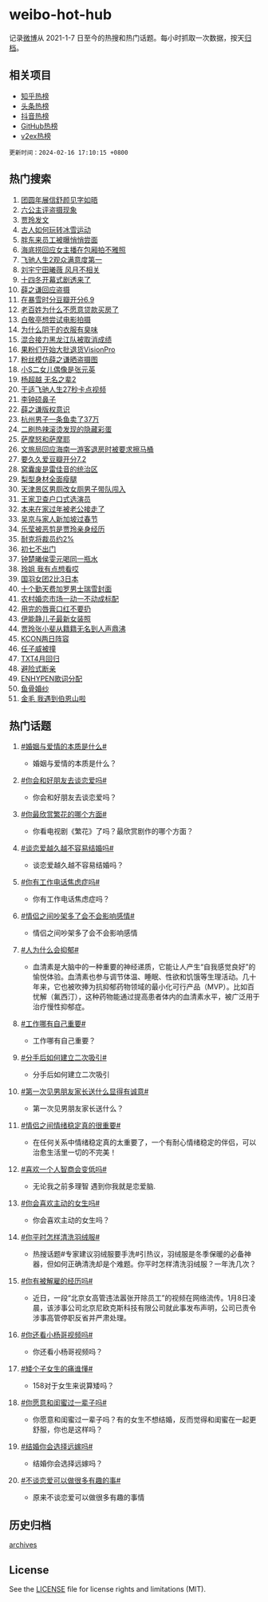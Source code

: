 # weibo-hot-hub

记录[微博](https://www.weibo.com)从 2021-1-7 日至今的热搜和热门话题。每小时抓取一次数据，按天[归档](archives)。

## 相关项目

- [知乎热榜](https://github.com/lonnyzhang423/zhihu-hot-hub)
- [头条热榜](https://github.com/lonnyzhang423/toutiao-hot-hub)
- [抖音热榜](https://github.com/lonnyzhang423/douyin-hot-hub)
- [GitHub热榜](https://github.com/lonnyzhang423/github-hot-hub)
- [v2ex热榜](https://github.com/lonnyzhang423/v2ex-hot-hub)


`更新时间：2024-02-16 17:10:15 +0800`

## 热门搜索

1. [团圆年展信舒颜见字如晤](https://m.weibo.cn/search?containerid=100103type%3D1%26t%3D10%26q%3D%23%E5%9B%A2%E5%9C%86%E5%B9%B4%E5%B1%95%E4%BF%A1%E8%88%92%E9%A2%9C%E8%A7%81%E5%AD%97%E5%A6%82%E6%99%A4%23&stream_entry_id=51&isnewpage=1&extparam=seat%3D1%26pos%3D0%26dgr%3D0%26filter_type%3Drealtimehot%26c_type%3D51%26stream_entry_id%3D51%26cate%3D10103%26q%3D%2523%25E5%259B%25A2%25E5%259C%2586%25E5%25B9%25B4%25E5%25B1%2595%25E4%25BF%25A1%25E8%2588%2592%25E9%25A2%259C%25E8%25A7%2581%25E5%25AD%2597%25E5%25A6%2582%25E6%2599%25A4%2523%26display_time%3D1708074614%26pre_seqid%3D1708074614265028612216)
1. [六公主评盗摄现象](https://m.weibo.cn/search?containerid=100103type%3D1%26t%3D10%26q%3D%23%E5%85%AD%E5%85%AC%E4%B8%BB%E8%AF%84%E7%9B%97%E6%91%84%E7%8E%B0%E8%B1%A1%23&stream_entry_id=31&isnewpage=1&extparam=seat%3D1%26band_rank%3D1%26filter_type%3Drealtimehot%26c_type%3D31%26realpos%3D1%26cate%3D5001%26lcate%3D5001%26flag%3D1%26dgr%3D0%26q%3D%2523%25E5%2585%25AD%25E5%2585%25AC%25E4%25B8%25BB%25E8%25AF%2584%25E7%259B%2597%25E6%2591%2584%25E7%258E%25B0%25E8%25B1%25A1%2523%26stream_entry_id%3D31%26pos%3D0%26display_time%3D1708074614%26pre_seqid%3D1708074614265028612216)
1. [贾玲发文](https://m.weibo.cn/search?containerid=100103type%3D1%26t%3D10%26q%3D%E8%B4%BE%E7%8E%B2%E5%8F%91%E6%96%87&stream_entry_id=31&isnewpage=1&extparam=seat%3D1%26band_rank%3D2%26filter_type%3Drealtimehot%26c_type%3D31%26realpos%3D2%26cate%3D5001%26lcate%3D5001%26flag%3D16%26dgr%3D0%26q%3D%25E8%25B4%25BE%25E7%258E%25B2%25E5%258F%2591%25E6%2596%2587%26stream_entry_id%3D31%26pos%3D1%26display_time%3D1708074614%26pre_seqid%3D1708074614265028612216)
1. [古人如何玩转冰雪运动](https://m.weibo.cn/search?containerid=100103type%3D1%26t%3D10%26q%3D%23%E5%8F%A4%E4%BA%BA%E5%A6%82%E4%BD%95%E7%8E%A9%E8%BD%AC%E5%86%B0%E9%9B%AA%E8%BF%90%E5%8A%A8%23&stream_entry_id=31&isnewpage=1&extparam=seat%3D1%26band_rank%3D3%26filter_type%3Drealtimehot%26c_type%3D31%26realpos%3D3%26cate%3D5001%26lcate%3D5001%26flag%3D1%26dgr%3D0%26q%3D%2523%25E5%258F%25A4%25E4%25BA%25BA%25E5%25A6%2582%25E4%25BD%2595%25E7%258E%25A9%25E8%25BD%25AC%25E5%2586%25B0%25E9%259B%25AA%25E8%25BF%2590%25E5%258A%25A8%2523%26stream_entry_id%3D31%26pos%3D2%26display_time%3D1708074614%26pre_seqid%3D1708074614265028612216)
1. [胖东来员工被曝悄悄尝面](https://m.weibo.cn/search?containerid=100103type%3D1%26t%3D10%26q%3D%23%E8%83%96%E4%B8%9C%E6%9D%A5%E5%91%98%E5%B7%A5%E8%A2%AB%E6%9B%9D%E6%82%84%E6%82%84%E5%B0%9D%E9%9D%A2%23&stream_entry_id=31&isnewpage=1&extparam=seat%3D1%26band_rank%3D4%26filter_type%3Drealtimehot%26c_type%3D31%26realpos%3D4%26cate%3D5001%26lcate%3D5001%26flag%3D2%26dgr%3D0%26q%3D%2523%25E8%2583%2596%25E4%25B8%259C%25E6%259D%25A5%25E5%2591%2598%25E5%25B7%25A5%25E8%25A2%25AB%25E6%259B%259D%25E6%2582%2584%25E6%2582%2584%25E5%25B0%259D%25E9%259D%25A2%2523%26stream_entry_id%3D31%26pos%3D3%26display_time%3D1708074614%26pre_seqid%3D1708074614265028612216)
1. [海底捞回应女主播在包厢拍不雅照](https://m.weibo.cn/search?containerid=100103type%3D1%26t%3D10%26q%3D%23%E6%B5%B7%E5%BA%95%E6%8D%9E%E5%9B%9E%E5%BA%94%E5%A5%B3%E4%B8%BB%E6%92%AD%E5%9C%A8%E5%8C%85%E5%8E%A2%E6%8B%8D%E4%B8%8D%E9%9B%85%E7%85%A7%23&stream_entry_id=31&isnewpage=1&extparam=seat%3D1%26band_rank%3D5%26filter_type%3Drealtimehot%26c_type%3D31%26realpos%3D5%26cate%3D5001%26lcate%3D5001%26flag%3D1%26dgr%3D0%26q%3D%2523%25E6%25B5%25B7%25E5%25BA%2595%25E6%258D%259E%25E5%259B%259E%25E5%25BA%2594%25E5%25A5%25B3%25E4%25B8%25BB%25E6%2592%25AD%25E5%259C%25A8%25E5%258C%2585%25E5%258E%25A2%25E6%258B%258D%25E4%25B8%258D%25E9%259B%2585%25E7%2585%25A7%2523%26stream_entry_id%3D31%26pos%3D4%26display_time%3D1708074614%26pre_seqid%3D1708074614265028612216)
1. [飞驰人生2观众满意度第一](https://m.weibo.cn/search?containerid=100103type%3D1%26t%3D10%26q%3D%23%E9%A3%9E%E9%A9%B0%E4%BA%BA%E7%94%9F2%E8%A7%82%E4%BC%97%E6%BB%A1%E6%84%8F%E5%BA%A6%E7%AC%AC%E4%B8%80%23&stream_entry_id=31&isnewpage=1&extparam=seat%3D1%26band_rank%3D6%26filter_type%3Drealtimehot%26c_type%3D31%26realpos%3D6%26cate%3D5001%26lcate%3D5001%26flag%3D2%26dgr%3D0%26q%3D%2523%25E9%25A3%259E%25E9%25A9%25B0%25E4%25BA%25BA%25E7%2594%259F2%25E8%25A7%2582%25E4%25BC%2597%25E6%25BB%25A1%25E6%2584%258F%25E5%25BA%25A6%25E7%25AC%25AC%25E4%25B8%2580%2523%26stream_entry_id%3D31%26pos%3D5%26display_time%3D1708074614%26pre_seqid%3D1708074614265028612216)
1. [刘宇宁田曦薇 风月不相关](https://m.weibo.cn/search?containerid=100103type%3D1%26t%3D10%26q%3D%E5%88%98%E5%AE%87%E5%AE%81%E7%94%B0%E6%9B%A6%E8%96%87+%E9%A3%8E%E6%9C%88%E4%B8%8D%E7%9B%B8%E5%85%B3&stream_entry_id=31&isnewpage=1&extparam=seat%3D1%26band_rank%3D7%26filter_type%3Drealtimehot%26c_type%3D31%26realpos%3D7%26cate%3D5001%26lcate%3D5001%26flag%3D0%26dgr%3D0%26q%3D%25E5%2588%2598%25E5%25AE%2587%25E5%25AE%2581%25E7%2594%25B0%25E6%259B%25A6%25E8%2596%2587%2520%25E9%25A3%258E%25E6%259C%2588%25E4%25B8%258D%25E7%259B%25B8%25E5%2585%25B3%26stream_entry_id%3D31%26pos%3D6%26display_time%3D1708074614%26pre_seqid%3D1708074614265028612216)
1. [十四冬开幕式剧透来了](https://m.weibo.cn/search?containerid=100103type%3D1%26t%3D10%26q%3D%23%E5%8D%81%E5%9B%9B%E5%86%AC%E5%BC%80%E5%B9%95%E5%BC%8F%E5%89%A7%E9%80%8F%E6%9D%A5%E4%BA%86%23&stream_entry_id=31&isnewpage=1&extparam=seat%3D1%26band_rank%3D8%26filter_type%3Drealtimehot%26c_type%3D31%26realpos%3D8%26cate%3D5001%26lcate%3D5001%26flag%3D32768%26dgr%3D0%26q%3D%2523%25E5%258D%2581%25E5%259B%259B%25E5%2586%25AC%25E5%25BC%2580%25E5%25B9%2595%25E5%25BC%258F%25E5%2589%25A7%25E9%2580%258F%25E6%259D%25A5%25E4%25BA%2586%2523%26stream_entry_id%3D31%26pos%3D7%26display_time%3D1708074614%26pre_seqid%3D1708074614265028612216)
1. [薛之谦回应盗摄](https://m.weibo.cn/search?containerid=100103type%3D1%26t%3D10%26q%3D%23%E8%96%9B%E4%B9%8B%E8%B0%A6%E5%9B%9E%E5%BA%94%E7%9B%97%E6%91%84%23&stream_entry_id=31&isnewpage=1&extparam=seat%3D1%26band_rank%3D9%26filter_type%3Drealtimehot%26c_type%3D31%26realpos%3D9%26cate%3D5001%26lcate%3D5001%26flag%3D16%26dgr%3D0%26q%3D%2523%25E8%2596%259B%25E4%25B9%258B%25E8%25B0%25A6%25E5%259B%259E%25E5%25BA%2594%25E7%259B%2597%25E6%2591%2584%2523%26stream_entry_id%3D31%26pos%3D8%26display_time%3D1708074614%26pre_seqid%3D1708074614265028612216)
1. [在暴雪时分豆瓣开分6.9](https://m.weibo.cn/search?containerid=100103type%3D1%26t%3D10%26q%3D%23%E5%9C%A8%E6%9A%B4%E9%9B%AA%E6%97%B6%E5%88%86%E8%B1%86%E7%93%A3%E5%BC%80%E5%88%866.9%23&stream_entry_id=31&isnewpage=1&extparam=seat%3D1%26band_rank%3D10%26filter_type%3Drealtimehot%26c_type%3D31%26realpos%3D10%26cate%3D5001%26lcate%3D5001%26flag%3D1%26dgr%3D0%26q%3D%2523%25E5%259C%25A8%25E6%259A%25B4%25E9%259B%25AA%25E6%2597%25B6%25E5%2588%2586%25E8%25B1%2586%25E7%2593%25A3%25E5%25BC%2580%25E5%2588%25866.9%2523%26stream_entry_id%3D31%26pos%3D9%26display_time%3D1708074614%26pre_seqid%3D1708074614265028612216)
1. [老百姓为什么不愿意贷款买房了](https://m.weibo.cn/search?containerid=100103type%3D1%26t%3D10%26q%3D%23%E8%80%81%E7%99%BE%E5%A7%93%E4%B8%BA%E4%BB%80%E4%B9%88%E4%B8%8D%E6%84%BF%E6%84%8F%E8%B4%B7%E6%AC%BE%E4%B9%B0%E6%88%BF%E4%BA%86%23&stream_entry_id=31&isnewpage=1&extparam=seat%3D1%26band_rank%3D11%26filter_type%3Drealtimehot%26c_type%3D31%26realpos%3D11%26cate%3D5001%26lcate%3D5001%26flag%3D2%26dgr%3D0%26q%3D%2523%25E8%2580%2581%25E7%2599%25BE%25E5%25A7%2593%25E4%25B8%25BA%25E4%25BB%2580%25E4%25B9%2588%25E4%25B8%258D%25E6%2584%25BF%25E6%2584%258F%25E8%25B4%25B7%25E6%25AC%25BE%25E4%25B9%25B0%25E6%2588%25BF%25E4%25BA%2586%2523%26stream_entry_id%3D31%26pos%3D10%26display_time%3D1708074614%26pre_seqid%3D1708074614265028612216)
1. [白敬亭想尝试电影拍摄](https://m.weibo.cn/search?containerid=100103type%3D1%26t%3D10%26q%3D%23%E7%99%BD%E6%95%AC%E4%BA%AD%E6%83%B3%E5%B0%9D%E8%AF%95%E7%94%B5%E5%BD%B1%E6%8B%8D%E6%91%84%23&stream_entry_id=31&isnewpage=1&extparam=seat%3D1%26band_rank%3D12%26filter_type%3Drealtimehot%26c_type%3D31%26realpos%3D12%26cate%3D5001%26lcate%3D5001%26flag%3D2%26dgr%3D0%26q%3D%2523%25E7%2599%25BD%25E6%2595%25AC%25E4%25BA%25AD%25E6%2583%25B3%25E5%25B0%259D%25E8%25AF%2595%25E7%2594%25B5%25E5%25BD%25B1%25E6%258B%258D%25E6%2591%2584%2523%26stream_entry_id%3D31%26pos%3D11%26display_time%3D1708074614%26pre_seqid%3D1708074614265028612216)
1. [为什么阴干的衣服有臭味](https://m.weibo.cn/search?containerid=100103type%3D1%26t%3D10%26q%3D%E4%B8%BA%E4%BB%80%E4%B9%88%E9%98%B4%E5%B9%B2%E7%9A%84%E8%A1%A3%E6%9C%8D%E6%9C%89%E8%87%AD%E5%91%B3&stream_entry_id=31&isnewpage=1&extparam=seat%3D1%26band_rank%3D13%26filter_type%3Drealtimehot%26c_type%3D31%26realpos%3D13%26cate%3D5001%26lcate%3D5001%26flag%3D2%26dgr%3D0%26q%3D%25E4%25B8%25BA%25E4%25BB%2580%25E4%25B9%2588%25E9%2598%25B4%25E5%25B9%25B2%25E7%259A%2584%25E8%25A1%25A3%25E6%259C%258D%25E6%259C%2589%25E8%2587%25AD%25E5%2591%25B3%26stream_entry_id%3D31%26pos%3D12%26display_time%3D1708074614%26pre_seqid%3D1708074614265028612216)
1. [混合接力黑龙江队被取消成绩](https://m.weibo.cn/search?containerid=100103type%3D1%26t%3D10%26q%3D%23%E6%B7%B7%E5%90%88%E6%8E%A5%E5%8A%9B%E9%BB%91%E9%BE%99%E6%B1%9F%E9%98%9F%E8%A2%AB%E5%8F%96%E6%B6%88%E6%88%90%E7%BB%A9%23&stream_entry_id=31&isnewpage=1&extparam=seat%3D1%26band_rank%3D14%26filter_type%3Drealtimehot%26c_type%3D31%26realpos%3D14%26cate%3D5001%26lcate%3D5001%26flag%3D0%26dgr%3D0%26q%3D%2523%25E6%25B7%25B7%25E5%2590%2588%25E6%258E%25A5%25E5%258A%259B%25E9%25BB%2591%25E9%25BE%2599%25E6%25B1%259F%25E9%2598%259F%25E8%25A2%25AB%25E5%258F%2596%25E6%25B6%2588%25E6%2588%2590%25E7%25BB%25A9%2523%26stream_entry_id%3D31%26pos%3D13%26display_time%3D1708074614%26pre_seqid%3D1708074614265028612216)
1. [果粉们开始大批退货VisionPro](https://m.weibo.cn/search?containerid=100103type%3D1%26t%3D10%26q%3D%23%E6%9E%9C%E7%B2%89%E4%BB%AC%E5%BC%80%E5%A7%8B%E5%A4%A7%E6%89%B9%E9%80%80%E8%B4%A7VisionPro%23&stream_entry_id=31&isnewpage=1&extparam=seat%3D1%26band_rank%3D15%26filter_type%3Drealtimehot%26c_type%3D31%26realpos%3D15%26cate%3D5001%26lcate%3D5001%26flag%3D0%26dgr%3D0%26q%3D%2523%25E6%259E%259C%25E7%25B2%2589%25E4%25BB%25AC%25E5%25BC%2580%25E5%25A7%258B%25E5%25A4%25A7%25E6%2589%25B9%25E9%2580%2580%25E8%25B4%25A7VisionPro%2523%26stream_entry_id%3D31%26pos%3D14%26display_time%3D1708074614%26pre_seqid%3D1708074614265028612216)
1. [粉丝模仿薛之谦晒盗摄图](https://m.weibo.cn/search?containerid=100103type%3D1%26t%3D10%26q%3D%23%E7%B2%89%E4%B8%9D%E6%A8%A1%E4%BB%BF%E8%96%9B%E4%B9%8B%E8%B0%A6%E6%99%92%E7%9B%97%E6%91%84%E5%9B%BE%23&stream_entry_id=31&isnewpage=1&extparam=seat%3D1%26band_rank%3D16%26filter_type%3Drealtimehot%26c_type%3D31%26realpos%3D16%26cate%3D5001%26lcate%3D5001%26flag%3D1%26dgr%3D0%26q%3D%2523%25E7%25B2%2589%25E4%25B8%259D%25E6%25A8%25A1%25E4%25BB%25BF%25E8%2596%259B%25E4%25B9%258B%25E8%25B0%25A6%25E6%2599%2592%25E7%259B%2597%25E6%2591%2584%25E5%259B%25BE%2523%26stream_entry_id%3D31%26pos%3D15%26display_time%3D1708074614%26pre_seqid%3D1708074614265028612216)
1. [小S二女儿偶像是张元英](https://m.weibo.cn/search?containerid=100103type%3D1%26t%3D10%26q%3D%23%E5%B0%8FS%E4%BA%8C%E5%A5%B3%E5%84%BF%E5%81%B6%E5%83%8F%E6%98%AF%E5%BC%A0%E5%85%83%E8%8B%B1%23&stream_entry_id=31&isnewpage=1&extparam=seat%3D1%26band_rank%3D17%26filter_type%3Drealtimehot%26c_type%3D31%26realpos%3D17%26cate%3D5001%26lcate%3D5001%26flag%3D1%26dgr%3D0%26q%3D%2523%25E5%25B0%258FS%25E4%25BA%258C%25E5%25A5%25B3%25E5%2584%25BF%25E5%2581%25B6%25E5%2583%258F%25E6%2598%25AF%25E5%25BC%25A0%25E5%2585%2583%25E8%258B%25B1%2523%26stream_entry_id%3D31%26pos%3D16%26display_time%3D1708074614%26pre_seqid%3D1708074614265028612216)
1. [杨超越 无名之辈2](https://m.weibo.cn/search?containerid=100103type%3D1%26t%3D10%26q%3D%E6%9D%A8%E8%B6%85%E8%B6%8A+%E6%97%A0%E5%90%8D%E4%B9%8B%E8%BE%882&stream_entry_id=31&isnewpage=1&extparam=seat%3D1%26band_rank%3D18%26filter_type%3Drealtimehot%26c_type%3D31%26realpos%3D18%26cate%3D5001%26lcate%3D5001%26flag%3D1%26dgr%3D0%26q%3D%25E6%259D%25A8%25E8%25B6%2585%25E8%25B6%258A%2520%25E6%2597%25A0%25E5%2590%258D%25E4%25B9%258B%25E8%25BE%25882%26stream_entry_id%3D31%26pos%3D17%26display_time%3D1708074614%26pre_seqid%3D1708074614265028612216)
1. [于适飞驰人生27秒卡点视频](https://m.weibo.cn/search?containerid=100103type%3D1%26t%3D10%26q%3D%23%E4%BA%8E%E9%80%82%E9%A3%9E%E9%A9%B0%E4%BA%BA%E7%94%9F27%E7%A7%92%E5%8D%A1%E7%82%B9%E8%A7%86%E9%A2%91%23&stream_entry_id=31&isnewpage=1&extparam=seat%3D1%26band_rank%3D19%26filter_type%3Drealtimehot%26c_type%3D31%26realpos%3D19%26cate%3D5001%26lcate%3D5001%26flag%3D1%26dgr%3D0%26q%3D%2523%25E4%25BA%258E%25E9%2580%2582%25E9%25A3%259E%25E9%25A9%25B0%25E4%25BA%25BA%25E7%2594%259F27%25E7%25A7%2592%25E5%258D%25A1%25E7%2582%25B9%25E8%25A7%2586%25E9%25A2%2591%2523%26stream_entry_id%3D31%26pos%3D18%26display_time%3D1708074614%26pre_seqid%3D1708074614265028612216)
1. [李钟硕鼻子](https://m.weibo.cn/search?containerid=100103type%3D1%26t%3D10%26q%3D%E6%9D%8E%E9%92%9F%E7%A1%95%E9%BC%BB%E5%AD%90&stream_entry_id=31&isnewpage=1&extparam=seat%3D1%26band_rank%3D20%26filter_type%3Drealtimehot%26c_type%3D31%26realpos%3D20%26cate%3D5001%26lcate%3D5001%26flag%3D0%26dgr%3D0%26q%3D%25E6%259D%258E%25E9%2592%259F%25E7%25A1%2595%25E9%25BC%25BB%25E5%25AD%2590%26stream_entry_id%3D31%26pos%3D19%26display_time%3D1708074614%26pre_seqid%3D1708074614265028612216)
1. [薛之谦版权意识](https://m.weibo.cn/search?containerid=100103type%3D1%26t%3D10%26q%3D%E8%96%9B%E4%B9%8B%E8%B0%A6%E7%89%88%E6%9D%83%E6%84%8F%E8%AF%86&stream_entry_id=31&isnewpage=1&extparam=seat%3D1%26band_rank%3D21%26filter_type%3Drealtimehot%26c_type%3D31%26realpos%3D21%26cate%3D5001%26lcate%3D5001%26flag%3D0%26dgr%3D0%26q%3D%25E8%2596%259B%25E4%25B9%258B%25E8%25B0%25A6%25E7%2589%2588%25E6%259D%2583%25E6%2584%258F%25E8%25AF%2586%26stream_entry_id%3D31%26pos%3D20%26display_time%3D1708074614%26pre_seqid%3D1708074614265028612216)
1. [杭州男子一条鱼卖了37万](https://m.weibo.cn/search?containerid=100103type%3D1%26t%3D10%26q%3D%23%E6%9D%AD%E5%B7%9E%E7%94%B7%E5%AD%90%E4%B8%80%E6%9D%A1%E9%B1%BC%E5%8D%96%E4%BA%8637%E4%B8%87%23&stream_entry_id=31&isnewpage=1&extparam=seat%3D1%26band_rank%3D22%26filter_type%3Drealtimehot%26c_type%3D31%26realpos%3D22%26cate%3D5001%26lcate%3D5001%26flag%3D1%26dgr%3D0%26q%3D%2523%25E6%259D%25AD%25E5%25B7%259E%25E7%2594%25B7%25E5%25AD%2590%25E4%25B8%2580%25E6%259D%25A1%25E9%25B1%25BC%25E5%258D%2596%25E4%25BA%258637%25E4%25B8%2587%2523%26stream_entry_id%3D31%26pos%3D21%26display_time%3D1708074614%26pre_seqid%3D1708074614265028612216)
1. [二刷热辣滚烫发现的隐藏彩蛋](https://m.weibo.cn/search?containerid=100103type%3D1%26t%3D10%26q%3D%23%E4%BA%8C%E5%88%B7%E7%83%AD%E8%BE%A3%E6%BB%9A%E7%83%AB%E5%8F%91%E7%8E%B0%E7%9A%84%E9%9A%90%E8%97%8F%E5%BD%A9%E8%9B%8B%23&stream_entry_id=31&isnewpage=1&extparam=seat%3D1%26band_rank%3D23%26filter_type%3Drealtimehot%26c_type%3D31%26realpos%3D23%26cate%3D5001%26lcate%3D5001%26flag%3D0%26dgr%3D0%26q%3D%2523%25E4%25BA%258C%25E5%2588%25B7%25E7%2583%25AD%25E8%25BE%25A3%25E6%25BB%259A%25E7%2583%25AB%25E5%258F%2591%25E7%258E%25B0%25E7%259A%2584%25E9%259A%2590%25E8%2597%258F%25E5%25BD%25A9%25E8%259B%258B%2523%26stream_entry_id%3D31%26pos%3D22%26display_time%3D1708074614%26pre_seqid%3D1708074614265028612216)
1. [萨摩怒和萨摩耶](https://m.weibo.cn/search?containerid=100103type%3D1%26t%3D10%26q%3D%E8%90%A8%E6%91%A9%E6%80%92%E5%92%8C%E8%90%A8%E6%91%A9%E8%80%B6&stream_entry_id=31&isnewpage=1&extparam=seat%3D1%26band_rank%3D24%26filter_type%3Drealtimehot%26c_type%3D31%26realpos%3D24%26cate%3D5001%26lcate%3D5001%26flag%3D1%26dgr%3D0%26q%3D%25E8%2590%25A8%25E6%2591%25A9%25E6%2580%2592%25E5%2592%258C%25E8%2590%25A8%25E6%2591%25A9%25E8%2580%25B6%26stream_entry_id%3D31%26pos%3D23%26display_time%3D1708074614%26pre_seqid%3D1708074614265028612216)
1. [文旅局回应海南一游客退房时被要求擦马桶](https://m.weibo.cn/search?containerid=100103type%3D1%26t%3D10%26q%3D%23%E6%96%87%E6%97%85%E5%B1%80%E5%9B%9E%E5%BA%94%E6%B5%B7%E5%8D%97%E4%B8%80%E6%B8%B8%E5%AE%A2%E9%80%80%E6%88%BF%E6%97%B6%E8%A2%AB%E8%A6%81%E6%B1%82%E6%93%A6%E9%A9%AC%E6%A1%B6%23&stream_entry_id=31&isnewpage=1&extparam=seat%3D1%26band_rank%3D25%26filter_type%3Drealtimehot%26c_type%3D31%26realpos%3D25%26cate%3D5001%26lcate%3D5001%26flag%3D1%26dgr%3D0%26q%3D%2523%25E6%2596%2587%25E6%2597%2585%25E5%25B1%2580%25E5%259B%259E%25E5%25BA%2594%25E6%25B5%25B7%25E5%258D%2597%25E4%25B8%2580%25E6%25B8%25B8%25E5%25AE%25A2%25E9%2580%2580%25E6%2588%25BF%25E6%2597%25B6%25E8%25A2%25AB%25E8%25A6%2581%25E6%25B1%2582%25E6%2593%25A6%25E9%25A9%25AC%25E6%25A1%25B6%2523%26stream_entry_id%3D31%26pos%3D24%26display_time%3D1708074614%26pre_seqid%3D1708074614265028612216)
1. [要久久爱豆瓣开分7.2](https://m.weibo.cn/search?containerid=100103type%3D1%26t%3D10%26q%3D%23%E8%A6%81%E4%B9%85%E4%B9%85%E7%88%B1%E8%B1%86%E7%93%A3%E5%BC%80%E5%88%867.2%23&stream_entry_id=31&isnewpage=1&extparam=seat%3D1%26band_rank%3D26%26filter_type%3Drealtimehot%26c_type%3D31%26realpos%3D26%26cate%3D5001%26lcate%3D5001%26flag%3D1%26dgr%3D0%26q%3D%2523%25E8%25A6%2581%25E4%25B9%2585%25E4%25B9%2585%25E7%2588%25B1%25E8%25B1%2586%25E7%2593%25A3%25E5%25BC%2580%25E5%2588%25867.2%2523%26stream_entry_id%3D31%26pos%3D25%26display_time%3D1708074614%26pre_seqid%3D1708074614265028612216)
1. [窝囊废是雷佳音的统治区](https://m.weibo.cn/search?containerid=100103type%3D1%26t%3D10%26q%3D%E7%AA%9D%E5%9B%8A%E5%BA%9F%E6%98%AF%E9%9B%B7%E4%BD%B3%E9%9F%B3%E7%9A%84%E7%BB%9F%E6%B2%BB%E5%8C%BA&stream_entry_id=31&isnewpage=1&extparam=seat%3D1%26band_rank%3D27%26filter_type%3Drealtimehot%26c_type%3D31%26realpos%3D27%26cate%3D5001%26lcate%3D5001%26flag%3D1%26dgr%3D0%26q%3D%25E7%25AA%259D%25E5%259B%258A%25E5%25BA%259F%25E6%2598%25AF%25E9%259B%25B7%25E4%25BD%25B3%25E9%259F%25B3%25E7%259A%2584%25E7%25BB%259F%25E6%25B2%25BB%25E5%258C%25BA%26stream_entry_id%3D31%26pos%3D26%26display_time%3D1708074614%26pre_seqid%3D1708074614265028612216)
1. [梨型身材全面瘦腿](https://m.weibo.cn/search?containerid=100103type%3D1%26t%3D10%26q%3D%E6%A2%A8%E5%9E%8B%E8%BA%AB%E6%9D%90%E5%85%A8%E9%9D%A2%E7%98%A6%E8%85%BF&stream_entry_id=31&isnewpage=1&extparam=seat%3D1%26band_rank%3D28%26filter_type%3Drealtimehot%26c_type%3D31%26realpos%3D28%26cate%3D5001%26lcate%3D5001%26flag%3D1%26dgr%3D0%26q%3D%25E6%25A2%25A8%25E5%259E%258B%25E8%25BA%25AB%25E6%259D%2590%25E5%2585%25A8%25E9%259D%25A2%25E7%2598%25A6%25E8%2585%25BF%26stream_entry_id%3D31%26pos%3D27%26display_time%3D1708074614%26pre_seqid%3D1708074614265028612216)
1. [天津景区男厕改女厕男子带队闯入](https://m.weibo.cn/search?containerid=100103type%3D1%26t%3D10%26q%3D%23%E5%A4%A9%E6%B4%A5%E6%99%AF%E5%8C%BA%E7%94%B7%E5%8E%95%E6%94%B9%E5%A5%B3%E5%8E%95%E7%94%B7%E5%AD%90%E5%B8%A6%E9%98%9F%E9%97%AF%E5%85%A5%23&stream_entry_id=31&isnewpage=1&extparam=seat%3D1%26band_rank%3D29%26filter_type%3Drealtimehot%26c_type%3D31%26realpos%3D29%26cate%3D5001%26lcate%3D5001%26flag%3D1%26dgr%3D0%26q%3D%2523%25E5%25A4%25A9%25E6%25B4%25A5%25E6%2599%25AF%25E5%258C%25BA%25E7%2594%25B7%25E5%258E%2595%25E6%2594%25B9%25E5%25A5%25B3%25E5%258E%2595%25E7%2594%25B7%25E5%25AD%2590%25E5%25B8%25A6%25E9%2598%259F%25E9%2597%25AF%25E5%2585%25A5%2523%26stream_entry_id%3D31%26pos%3D28%26display_time%3D1708074614%26pre_seqid%3D1708074614265028612216)
1. [王家卫查户口式选演员](https://m.weibo.cn/search?containerid=100103type%3D1%26t%3D10%26q%3D%23%E7%8E%8B%E5%AE%B6%E5%8D%AB%E6%9F%A5%E6%88%B7%E5%8F%A3%E5%BC%8F%E9%80%89%E6%BC%94%E5%91%98%23&stream_entry_id=31&isnewpage=1&extparam=seat%3D1%26band_rank%3D30%26filter_type%3Drealtimehot%26c_type%3D31%26realpos%3D30%26cate%3D5001%26lcate%3D5001%26flag%3D1%26dgr%3D0%26q%3D%2523%25E7%258E%258B%25E5%25AE%25B6%25E5%258D%25AB%25E6%259F%25A5%25E6%2588%25B7%25E5%258F%25A3%25E5%25BC%258F%25E9%2580%2589%25E6%25BC%2594%25E5%2591%2598%2523%26stream_entry_id%3D31%26pos%3D29%26display_time%3D1708074614%26pre_seqid%3D1708074614265028612216)
1. [本来在家过年被老公接走了](https://m.weibo.cn/search?containerid=100103type%3D1%26t%3D10%26q%3D%E6%9C%AC%E6%9D%A5%E5%9C%A8%E5%AE%B6%E8%BF%87%E5%B9%B4%E8%A2%AB%E8%80%81%E5%85%AC%E6%8E%A5%E8%B5%B0%E4%BA%86&stream_entry_id=31&isnewpage=1&extparam=seat%3D1%26band_rank%3D31%26filter_type%3Drealtimehot%26c_type%3D31%26realpos%3D31%26cate%3D5001%26lcate%3D5001%26flag%3D1%26dgr%3D0%26q%3D%25E6%259C%25AC%25E6%259D%25A5%25E5%259C%25A8%25E5%25AE%25B6%25E8%25BF%2587%25E5%25B9%25B4%25E8%25A2%25AB%25E8%2580%2581%25E5%2585%25AC%25E6%258E%25A5%25E8%25B5%25B0%25E4%25BA%2586%26stream_entry_id%3D31%26pos%3D30%26display_time%3D1708074614%26pre_seqid%3D1708074614265028612216)
1. [吴京与家人新加坡过春节](https://m.weibo.cn/search?containerid=100103type%3D1%26t%3D10%26q%3D%23%E5%90%B4%E4%BA%AC%E4%B8%8E%E5%AE%B6%E4%BA%BA%E6%96%B0%E5%8A%A0%E5%9D%A1%E8%BF%87%E6%98%A5%E8%8A%82%23&stream_entry_id=31&isnewpage=1&extparam=seat%3D1%26band_rank%3D32%26filter_type%3Drealtimehot%26c_type%3D31%26realpos%3D32%26cate%3D5001%26lcate%3D5001%26flag%3D0%26dgr%3D0%26q%3D%2523%25E5%2590%25B4%25E4%25BA%25AC%25E4%25B8%258E%25E5%25AE%25B6%25E4%25BA%25BA%25E6%2596%25B0%25E5%258A%25A0%25E5%259D%25A1%25E8%25BF%2587%25E6%2598%25A5%25E8%258A%2582%2523%26stream_entry_id%3D31%26pos%3D31%26display_time%3D1708074614%26pre_seqid%3D1708074614265028612216)
1. [乐莹被恶剪是贾玲亲身经历](https://m.weibo.cn/search?containerid=100103type%3D1%26t%3D10%26q%3D%E4%B9%90%E8%8E%B9%E8%A2%AB%E6%81%B6%E5%89%AA%E6%98%AF%E8%B4%BE%E7%8E%B2%E4%BA%B2%E8%BA%AB%E7%BB%8F%E5%8E%86&stream_entry_id=31&isnewpage=1&extparam=seat%3D1%26band_rank%3D33%26filter_type%3Drealtimehot%26c_type%3D31%26realpos%3D33%26cate%3D5001%26lcate%3D5001%26flag%3D1%26dgr%3D0%26q%3D%25E4%25B9%2590%25E8%258E%25B9%25E8%25A2%25AB%25E6%2581%25B6%25E5%2589%25AA%25E6%2598%25AF%25E8%25B4%25BE%25E7%258E%25B2%25E4%25BA%25B2%25E8%25BA%25AB%25E7%25BB%258F%25E5%258E%2586%26stream_entry_id%3D31%26pos%3D32%26display_time%3D1708074614%26pre_seqid%3D1708074614265028612216)
1. [耐克将裁员约2%](https://m.weibo.cn/search?containerid=100103type%3D1%26t%3D10%26q%3D%23%E8%80%90%E5%85%8B%E5%B0%86%E8%A3%81%E5%91%98%E7%BA%A62%25%23&stream_entry_id=31&isnewpage=1&extparam=seat%3D1%26band_rank%3D34%26filter_type%3Drealtimehot%26c_type%3D31%26realpos%3D34%26cate%3D5001%26lcate%3D5001%26flag%3D1%26dgr%3D0%26q%3D%2523%25E8%2580%2590%25E5%2585%258B%25E5%25B0%2586%25E8%25A3%2581%25E5%2591%2598%25E7%25BA%25A62%2525%2523%26stream_entry_id%3D31%26pos%3D33%26display_time%3D1708074614%26pre_seqid%3D1708074614265028612216)
1. [初七不出门](https://m.weibo.cn/search?containerid=100103type%3D1%26t%3D10%26q%3D%23%E5%88%9D%E4%B8%83%E4%B8%8D%E5%87%BA%E9%97%A8%23&stream_entry_id=31&isnewpage=1&extparam=seat%3D1%26band_rank%3D35%26filter_type%3Drealtimehot%26c_type%3D31%26realpos%3D35%26cate%3D5001%26lcate%3D5001%26flag%3D0%26dgr%3D0%26q%3D%2523%25E5%2588%259D%25E4%25B8%2583%25E4%25B8%258D%25E5%2587%25BA%25E9%2597%25A8%2523%26stream_entry_id%3D31%26pos%3D34%26display_time%3D1708074614%26pre_seqid%3D1708074614265028612216)
1. [钟楚曦侯雯元喝同一瓶水](https://m.weibo.cn/search?containerid=100103type%3D1%26t%3D10%26q%3D%23%E9%92%9F%E6%A5%9A%E6%9B%A6%E4%BE%AF%E9%9B%AF%E5%85%83%E5%96%9D%E5%90%8C%E4%B8%80%E7%93%B6%E6%B0%B4%23&stream_entry_id=31&isnewpage=1&extparam=seat%3D1%26band_rank%3D36%26filter_type%3Drealtimehot%26c_type%3D31%26realpos%3D36%26cate%3D5001%26lcate%3D5001%26flag%3D0%26dgr%3D0%26q%3D%2523%25E9%2592%259F%25E6%25A5%259A%25E6%259B%25A6%25E4%25BE%25AF%25E9%259B%25AF%25E5%2585%2583%25E5%2596%259D%25E5%2590%258C%25E4%25B8%2580%25E7%2593%25B6%25E6%25B0%25B4%2523%26stream_entry_id%3D31%26pos%3D35%26display_time%3D1708074614%26pre_seqid%3D1708074614265028612216)
1. [玲姐 我有点想看哎](https://m.weibo.cn/search?containerid=100103type%3D1%26t%3D10%26q%3D%E7%8E%B2%E5%A7%90+%E6%88%91%E6%9C%89%E7%82%B9%E6%83%B3%E7%9C%8B%E5%93%8E&stream_entry_id=31&isnewpage=1&extparam=seat%3D1%26band_rank%3D37%26filter_type%3Drealtimehot%26c_type%3D31%26realpos%3D37%26cate%3D5001%26lcate%3D5001%26flag%3D0%26dgr%3D0%26q%3D%25E7%258E%25B2%25E5%25A7%2590%2520%25E6%2588%2591%25E6%259C%2589%25E7%2582%25B9%25E6%2583%25B3%25E7%259C%258B%25E5%2593%258E%26stream_entry_id%3D31%26pos%3D36%26display_time%3D1708074614%26pre_seqid%3D1708074614265028612216)
1. [国羽女团2比3日本](https://m.weibo.cn/search?containerid=100103type%3D1%26t%3D10%26q%3D%23%E5%9B%BD%E7%BE%BD%E5%A5%B3%E5%9B%A22%E6%AF%943%E6%97%A5%E6%9C%AC%23&stream_entry_id=31&isnewpage=1&extparam=seat%3D1%26band_rank%3D38%26filter_type%3Drealtimehot%26c_type%3D31%26realpos%3D38%26cate%3D5001%26lcate%3D5001%26flag%3D1%26dgr%3D0%26q%3D%2523%25E5%259B%25BD%25E7%25BE%25BD%25E5%25A5%25B3%25E5%259B%25A22%25E6%25AF%25943%25E6%2597%25A5%25E6%259C%25AC%2523%26stream_entry_id%3D31%26pos%3D37%26display_time%3D1708074614%26pre_seqid%3D1708074614265028612216)
1. [十个勤天费加罗男士瑞雪封面](https://m.weibo.cn/search?containerid=100103type%3D1%26t%3D10%26q%3D%23%E5%8D%81%E4%B8%AA%E5%8B%A4%E5%A4%A9%E8%B4%B9%E5%8A%A0%E7%BD%97%E7%94%B7%E5%A3%AB%E7%91%9E%E9%9B%AA%E5%B0%81%E9%9D%A2%23&stream_entry_id=31&isnewpage=1&extparam=seat%3D1%26band_rank%3D39%26filter_type%3Drealtimehot%26c_type%3D31%26realpos%3D39%26cate%3D5001%26lcate%3D5001%26flag%3D0%26dgr%3D0%26q%3D%2523%25E5%258D%2581%25E4%25B8%25AA%25E5%258B%25A4%25E5%25A4%25A9%25E8%25B4%25B9%25E5%258A%25A0%25E7%25BD%2597%25E7%2594%25B7%25E5%25A3%25AB%25E7%2591%259E%25E9%259B%25AA%25E5%25B0%2581%25E9%259D%25A2%2523%26stream_entry_id%3D31%26pos%3D38%26display_time%3D1708074614%26pre_seqid%3D1708074614265028612216)
1. [农村婚恋市场一动一不动成标配](https://m.weibo.cn/search?containerid=100103type%3D1%26t%3D10%26q%3D%23%E5%86%9C%E6%9D%91%E5%A9%9A%E6%81%8B%E5%B8%82%E5%9C%BA%E4%B8%80%E5%8A%A8%E4%B8%80%E4%B8%8D%E5%8A%A8%E6%88%90%E6%A0%87%E9%85%8D%23&stream_entry_id=31&isnewpage=1&extparam=seat%3D1%26band_rank%3D40%26filter_type%3Drealtimehot%26c_type%3D31%26realpos%3D40%26cate%3D5001%26lcate%3D5001%26flag%3D0%26dgr%3D0%26q%3D%2523%25E5%2586%259C%25E6%259D%2591%25E5%25A9%259A%25E6%2581%258B%25E5%25B8%2582%25E5%259C%25BA%25E4%25B8%2580%25E5%258A%25A8%25E4%25B8%2580%25E4%25B8%258D%25E5%258A%25A8%25E6%2588%2590%25E6%25A0%2587%25E9%2585%258D%2523%26stream_entry_id%3D31%26pos%3D39%26display_time%3D1708074614%26pre_seqid%3D1708074614265028612216)
1. [用完的唇膏口红不要扔](https://m.weibo.cn/search?containerid=100103type%3D1%26t%3D10%26q%3D%E7%94%A8%E5%AE%8C%E7%9A%84%E5%94%87%E8%86%8F%E5%8F%A3%E7%BA%A2%E4%B8%8D%E8%A6%81%E6%89%94&stream_entry_id=31&isnewpage=1&extparam=seat%3D1%26band_rank%3D41%26filter_type%3Drealtimehot%26c_type%3D31%26realpos%3D41%26cate%3D5001%26lcate%3D5001%26flag%3D0%26dgr%3D0%26q%3D%25E7%2594%25A8%25E5%25AE%258C%25E7%259A%2584%25E5%2594%2587%25E8%2586%258F%25E5%258F%25A3%25E7%25BA%25A2%25E4%25B8%258D%25E8%25A6%2581%25E6%2589%2594%26stream_entry_id%3D31%26pos%3D40%26display_time%3D1708074614%26pre_seqid%3D1708074614265028612216)
1. [伊能静儿子最新女装照](https://m.weibo.cn/search?containerid=100103type%3D1%26t%3D10%26q%3D%23%E4%BC%8A%E8%83%BD%E9%9D%99%E5%84%BF%E5%AD%90%E6%9C%80%E6%96%B0%E5%A5%B3%E8%A3%85%E7%85%A7%23&stream_entry_id=31&isnewpage=1&extparam=seat%3D1%26band_rank%3D42%26filter_type%3Drealtimehot%26c_type%3D31%26realpos%3D42%26cate%3D5001%26lcate%3D5001%26flag%3D0%26dgr%3D0%26q%3D%2523%25E4%25BC%258A%25E8%2583%25BD%25E9%259D%2599%25E5%2584%25BF%25E5%25AD%2590%25E6%259C%2580%25E6%2596%25B0%25E5%25A5%25B3%25E8%25A3%2585%25E7%2585%25A7%2523%26stream_entry_id%3D31%26pos%3D41%26display_time%3D1708074614%26pre_seqid%3D1708074614265028612216)
1. [贾玲张小斐从籍籍无名到人声鼎沸](https://m.weibo.cn/search?containerid=100103type%3D1%26t%3D10%26q%3D%23%E8%B4%BE%E7%8E%B2%E5%BC%A0%E5%B0%8F%E6%96%90%E4%BB%8E%E7%B1%8D%E7%B1%8D%E6%97%A0%E5%90%8D%E5%88%B0%E4%BA%BA%E5%A3%B0%E9%BC%8E%E6%B2%B8%23&stream_entry_id=31&isnewpage=1&extparam=seat%3D1%26band_rank%3D43%26filter_type%3Drealtimehot%26c_type%3D31%26realpos%3D43%26cate%3D5001%26lcate%3D5001%26flag%3D0%26dgr%3D0%26q%3D%2523%25E8%25B4%25BE%25E7%258E%25B2%25E5%25BC%25A0%25E5%25B0%258F%25E6%2596%2590%25E4%25BB%258E%25E7%25B1%258D%25E7%25B1%258D%25E6%2597%25A0%25E5%2590%258D%25E5%2588%25B0%25E4%25BA%25BA%25E5%25A3%25B0%25E9%25BC%258E%25E6%25B2%25B8%2523%26stream_entry_id%3D31%26pos%3D42%26display_time%3D1708074614%26pre_seqid%3D1708074614265028612216)
1. [KCON两日阵容](https://m.weibo.cn/search?containerid=100103type%3D1%26t%3D10%26q%3DKCON%E4%B8%A4%E6%97%A5%E9%98%B5%E5%AE%B9&stream_entry_id=31&isnewpage=1&extparam=seat%3D1%26band_rank%3D44%26filter_type%3Drealtimehot%26c_type%3D31%26realpos%3D44%26cate%3D5001%26lcate%3D5001%26flag%3D1%26dgr%3D0%26q%3DKCON%25E4%25B8%25A4%25E6%2597%25A5%25E9%2598%25B5%25E5%25AE%25B9%26stream_entry_id%3D31%26pos%3D43%26display_time%3D1708074614%26pre_seqid%3D1708074614265028612216)
1. [任子威被撞](https://m.weibo.cn/search?containerid=100103type%3D1%26t%3D10%26q%3D%E4%BB%BB%E5%AD%90%E5%A8%81%E8%A2%AB%E6%92%9E&stream_entry_id=31&isnewpage=1&extparam=seat%3D1%26band_rank%3D45%26filter_type%3Drealtimehot%26c_type%3D31%26realpos%3D45%26cate%3D5001%26lcate%3D5001%26flag%3D0%26dgr%3D0%26q%3D%25E4%25BB%25BB%25E5%25AD%2590%25E5%25A8%2581%25E8%25A2%25AB%25E6%2592%259E%26stream_entry_id%3D31%26pos%3D44%26display_time%3D1708074614%26pre_seqid%3D1708074614265028612216)
1. [TXT4月回归](https://m.weibo.cn/search?containerid=100103type%3D1%26t%3D10%26q%3DTXT4%E6%9C%88%E5%9B%9E%E5%BD%92&stream_entry_id=31&isnewpage=1&extparam=seat%3D1%26band_rank%3D46%26filter_type%3Drealtimehot%26c_type%3D31%26realpos%3D46%26cate%3D5001%26lcate%3D5001%26flag%3D1%26dgr%3D0%26q%3DTXT4%25E6%259C%2588%25E5%259B%259E%25E5%25BD%2592%26stream_entry_id%3D31%26pos%3D45%26display_time%3D1708074614%26pre_seqid%3D1708074614265028612216)
1. [避险式断亲](https://m.weibo.cn/search?containerid=100103type%3D1%26t%3D10%26q%3D%23%E9%81%BF%E9%99%A9%E5%BC%8F%E6%96%AD%E4%BA%B2%23&stream_entry_id=31&isnewpage=1&extparam=seat%3D1%26band_rank%3D47%26filter_type%3Drealtimehot%26c_type%3D31%26realpos%3D47%26cate%3D5001%26lcate%3D5001%26flag%3D1%26dgr%3D0%26q%3D%2523%25E9%2581%25BF%25E9%2599%25A9%25E5%25BC%258F%25E6%2596%25AD%25E4%25BA%25B2%2523%26stream_entry_id%3D31%26pos%3D46%26display_time%3D1708074614%26pre_seqid%3D1708074614265028612216)
1. [ENHYPEN歌词分配](https://m.weibo.cn/search?containerid=100103type%3D1%26t%3D10%26q%3DENHYPEN%E6%AD%8C%E8%AF%8D%E5%88%86%E9%85%8D&stream_entry_id=31&isnewpage=1&extparam=seat%3D1%26band_rank%3D48%26filter_type%3Drealtimehot%26c_type%3D31%26realpos%3D48%26cate%3D5001%26lcate%3D5001%26flag%3D1%26dgr%3D0%26q%3DENHYPEN%25E6%25AD%258C%25E8%25AF%258D%25E5%2588%2586%25E9%2585%258D%26stream_entry_id%3D31%26pos%3D47%26display_time%3D1708074614%26pre_seqid%3D1708074614265028612216)
1. [鱼骨婚纱](https://m.weibo.cn/search?containerid=100103type%3D1%26t%3D10%26q%3D%E9%B1%BC%E9%AA%A8%E5%A9%9A%E7%BA%B1&stream_entry_id=31&isnewpage=1&extparam=seat%3D1%26band_rank%3D49%26filter_type%3Drealtimehot%26c_type%3D31%26realpos%3D49%26cate%3D5001%26lcate%3D5001%26flag%3D1%26dgr%3D0%26q%3D%25E9%25B1%25BC%25E9%25AA%25A8%25E5%25A9%259A%25E7%25BA%25B1%26stream_entry_id%3D31%26pos%3D48%26display_time%3D1708074614%26pre_seqid%3D1708074614265028612216)
1. [金毛 我遇到伯恩山啦](https://m.weibo.cn/search?containerid=100103type%3D1%26t%3D10%26q%3D%E9%87%91%E6%AF%9B+%E6%88%91%E9%81%87%E5%88%B0%E4%BC%AF%E6%81%A9%E5%B1%B1%E5%95%A6&stream_entry_id=31&isnewpage=1&extparam=seat%3D1%26band_rank%3D50%26filter_type%3Drealtimehot%26c_type%3D31%26realpos%3D50%26cate%3D5001%26lcate%3D5001%26flag%3D1%26dgr%3D0%26q%3D%25E9%2587%2591%25E6%25AF%259B%2520%25E6%2588%2591%25E9%2581%2587%25E5%2588%25B0%25E4%25BC%25AF%25E6%2581%25A9%25E5%25B1%25B1%25E5%2595%25A6%26stream_entry_id%3D31%26pos%3D49%26display_time%3D1708074614%26pre_seqid%3D1708074614265028612216)

## 热门话题

1. [#婚姻与爱情的本质是什么#](https://m.weibo.cn/search?containerid=231522type%3D1%26t%3D10%26q%3D%23%E5%A9%9A%E5%A7%BB%E4%B8%8E%E7%88%B1%E6%83%85%E7%9A%84%E6%9C%AC%E8%B4%A8%E6%98%AF%E4%BB%80%E4%B9%88%23&stream_entry_id=128&isnewpage=1&extparam=seat%3D1%26pos%3D1-0-0%26dgr%3D0%26c_type%3D128%26unitid%3D1704881162756%26cate%3D5004%26lcate%3D5004%26display_time%3D1708074615%26pre_seqid%3D170807461567891622756)
    - 婚姻与爱情的本质是什么？

1. [#你会和好朋友去谈恋爱吗#](https://m.weibo.cn/search?containerid=231522type%3D1%26t%3D10%26q%3D%23%E4%BD%A0%E4%BC%9A%E5%92%8C%E5%A5%BD%E6%9C%8B%E5%8F%8B%E5%8E%BB%E8%B0%88%E6%81%8B%E7%88%B1%E5%90%97%23&stream_entry_id=128&isnewpage=1&extparam=seat%3D1%26pos%3D1-0-1%26dgr%3D0%26c_type%3D128%26unitid%3D1704849959446%26cate%3D5004%26lcate%3D5004%26display_time%3D1708074615%26pre_seqid%3D170807461567891622756)
    - 你会和好朋友去谈恋爱吗？

1. [#你最欣赏繁花的哪个方面#](https://m.weibo.cn/search?containerid=231522type%3D1%26t%3D10%26q%3D%23%E4%BD%A0%E6%9C%80%E6%AC%A3%E8%B5%8F%E7%B9%81%E8%8A%B1%E7%9A%84%E5%93%AA%E4%B8%AA%E6%96%B9%E9%9D%A2%23&stream_entry_id=128&isnewpage=1&extparam=seat%3D1%26pos%3D1-0-2%26dgr%3D0%26c_type%3D128%26unitid%3D1704872158127%26cate%3D5004%26lcate%3D5004%26display_time%3D1708074615%26pre_seqid%3D170807461567891622756)
    - 你看电视剧《繁花》了吗？最欣赏剧作的哪个方面？

1. [#谈恋爱越久越不容易结婚吗#](https://m.weibo.cn/search?containerid=231522type%3D1%26t%3D10%26q%3D%23%E8%B0%88%E6%81%8B%E7%88%B1%E8%B6%8A%E4%B9%85%E8%B6%8A%E4%B8%8D%E5%AE%B9%E6%98%93%E7%BB%93%E5%A9%9A%E5%90%97%23&stream_entry_id=128&isnewpage=1&extparam=seat%3D1%26pos%3D1-0-3%26dgr%3D0%26c_type%3D128%26unitid%3D1704871559387%26cate%3D5004%26lcate%3D5004%26display_time%3D1708074615%26pre_seqid%3D170807461567891622756)
    - 谈恋爱越久越不容易结婚吗？

1. [#你有工作电话焦虑症吗#](https://m.weibo.cn/search?containerid=231522type%3D1%26t%3D10%26q%3D%23%E4%BD%A0%E6%9C%89%E5%B7%A5%E4%BD%9C%E7%94%B5%E8%AF%9D%E7%84%A6%E8%99%91%E7%97%87%E5%90%97%23&stream_entry_id=128&isnewpage=1&extparam=seat%3D1%26pos%3D1-0-4%26dgr%3D0%26c_type%3D128%26unitid%3D1704877884678%26cate%3D5004%26lcate%3D5004%26display_time%3D1708074615%26pre_seqid%3D170807461567891622756)
    - 你有工作电话焦虑症吗？

1. [#情侣之间吵架多了会不会影响感情#](https://m.weibo.cn/search?containerid=231522type%3D1%26t%3D10%26q%3D%23%E6%83%85%E4%BE%A3%E4%B9%8B%E9%97%B4%E5%90%B5%E6%9E%B6%E5%A4%9A%E4%BA%86%E4%BC%9A%E4%B8%8D%E4%BC%9A%E5%BD%B1%E5%93%8D%E6%84%9F%E6%83%85%23&stream_entry_id=128&isnewpage=1&extparam=seat%3D1%26pos%3D1-0-5%26dgr%3D0%26c_type%3D128%26unitid%3D1704792093809%26cate%3D5004%26lcate%3D5004%26display_time%3D1708074615%26pre_seqid%3D170807461567891622756)
    - 情侣之间吵架多了会不会影响感情

1. [#人为什么会抑郁#](https://m.weibo.cn/search?containerid=231522type%3D1%26t%3D10%26q%3D%23%E4%BA%BA%E4%B8%BA%E4%BB%80%E4%B9%88%E4%BC%9A%E6%8A%91%E9%83%81%23&stream_entry_id=128&isnewpage=1&extparam=seat%3D1%26pos%3D1-0-6%26dgr%3D0%26c_type%3D128%26unitid%3D1704881163792%26cate%3D5004%26lcate%3D5004%26display_time%3D1708074615%26pre_seqid%3D170807461567891622756)
    - 血清素是大脑中的一种重要的神经递质，它能让人产生“自我感觉良好”的愉悦体验。血清素也参与调节体温、睡眠、性欲和饥饿等生理活动。几十年来，它也被吹捧为抗抑郁药物领域的最小化可行产品（MVP）。比如百忧解（氟西汀），这种药物能通过提高患者体内的血清素水平，被广泛用于治疗慢性抑郁症。

1. [#工作哪有自己重要#](https://m.weibo.cn/search?containerid=231522type%3D1%26t%3D10%26q%3D%23%E5%B7%A5%E4%BD%9C%E5%93%AA%E6%9C%89%E8%87%AA%E5%B7%B1%E9%87%8D%E8%A6%81%23&stream_entry_id=128&isnewpage=1&extparam=seat%3D1%26pos%3D1-0-7%26dgr%3D0%26c_type%3D128%26unitid%3D1704949537973%26cate%3D5004%26lcate%3D5004%26display_time%3D1708074615%26pre_seqid%3D170807461567891622756)
    - 工作哪有自己重要？

1. [#分手后如何建立二次吸引#](https://m.weibo.cn/search?containerid=231522type%3D1%26t%3D10%26q%3D%23%E5%88%86%E6%89%8B%E5%90%8E%E5%A6%82%E4%BD%95%E5%BB%BA%E7%AB%8B%E4%BA%8C%E6%AC%A1%E5%90%B8%E5%BC%95%23&stream_entry_id=128&isnewpage=1&extparam=seat%3D1%26pos%3D1-0-8%26dgr%3D0%26c_type%3D128%26unitid%3D1704870666886%26cate%3D5004%26lcate%3D5004%26display_time%3D1708074615%26pre_seqid%3D170807461567891622756)
    - 分手后如何建立二次吸引

1. [#第一次见男朋友家长送什么显得有诚意#](https://m.weibo.cn/search?containerid=231522type%3D1%26t%3D10%26q%3D%23%E7%AC%AC%E4%B8%80%E6%AC%A1%E8%A7%81%E7%94%B7%E6%9C%8B%E5%8F%8B%E5%AE%B6%E9%95%BF%E9%80%81%E4%BB%80%E4%B9%88%E6%98%BE%E5%BE%97%E6%9C%89%E8%AF%9A%E6%84%8F%23&stream_entry_id=128&isnewpage=1&extparam=seat%3D1%26pos%3D1-0-9%26dgr%3D0%26c_type%3D128%26unitid%3D1704946836507%26cate%3D5004%26lcate%3D5004%26display_time%3D1708074615%26pre_seqid%3D170807461567891622756)
    - 第一次见男朋友家长送什么？

1. [#情侣之间情绪稳定真的很重要#](https://m.weibo.cn/search?containerid=231522type%3D1%26t%3D10%26q%3D%23%E6%83%85%E4%BE%A3%E4%B9%8B%E9%97%B4%E6%83%85%E7%BB%AA%E7%A8%B3%E5%AE%9A%E7%9C%9F%E7%9A%84%E5%BE%88%E9%87%8D%E8%A6%81%23&stream_entry_id=128&isnewpage=1&extparam=seat%3D1%26pos%3D1-0-10%26dgr%3D0%26c_type%3D128%26unitid%3D1704779493657%26cate%3D5004%26lcate%3D5004%26display_time%3D1708074615%26pre_seqid%3D170807461567891622756)
    - 在任何关系中情绪稳定真的太重要了，一个有耐心情绪稳定的伴侣，可以治愈生活里一切的不完美！

1. [#喜欢一个人智商会变低吗#](https://m.weibo.cn/search?containerid=231522type%3D1%26t%3D10%26q%3D%23%E5%96%9C%E6%AC%A2%E4%B8%80%E4%B8%AA%E4%BA%BA%E6%99%BA%E5%95%86%E4%BC%9A%E5%8F%98%E4%BD%8E%E5%90%97%23&stream_entry_id=128&isnewpage=1&extparam=seat%3D1%26pos%3D1-0-11%26dgr%3D0%26c_type%3D128%26unitid%3D1704783068038%26cate%3D5004%26lcate%3D5004%26display_time%3D1708074615%26pre_seqid%3D170807461567891622756)
    - 无论我之前多理智  遇到你我就是恋爱脑.

1. [#你会喜欢主动的女生吗#](https://m.weibo.cn/search?containerid=231522type%3D1%26t%3D10%26q%3D%23%E4%BD%A0%E4%BC%9A%E5%96%9C%E6%AC%A2%E4%B8%BB%E5%8A%A8%E7%9A%84%E5%A5%B3%E7%94%9F%E5%90%97%23&stream_entry_id=128&isnewpage=1&extparam=seat%3D1%26pos%3D1-0-12%26dgr%3D0%26c_type%3D128%26unitid%3D1704786077236%26cate%3D5004%26lcate%3D5004%26display_time%3D1708074615%26pre_seqid%3D170807461567891622756)
    - 你会喜欢主动的女生吗？

1. [#你平时怎样清洗羽绒服#](https://m.weibo.cn/search?containerid=231522type%3D1%26t%3D10%26q%3D%23%E4%BD%A0%E5%B9%B3%E6%97%B6%E6%80%8E%E6%A0%B7%E6%B8%85%E6%B4%97%E7%BE%BD%E7%BB%92%E6%9C%8D%23&stream_entry_id=128&isnewpage=1&extparam=seat%3D1%26pos%3D1-0-13%26dgr%3D0%26c_type%3D128%26unitid%3D1704789081364%26cate%3D5004%26lcate%3D5004%26display_time%3D1708074615%26pre_seqid%3D170807461567891622756)
    - 热搜话题#专家建议羽绒服要手洗#引热议，羽绒服是冬季保暖的必备神器，但如何正确清洗却是个难题。你平时怎样清洗羽绒服？一年洗几次？

1. [#你有被解雇的经历吗#](https://m.weibo.cn/search?containerid=231522type%3D1%26t%3D10%26q%3D%23%E4%BD%A0%E6%9C%89%E8%A2%AB%E8%A7%A3%E9%9B%87%E7%9A%84%E7%BB%8F%E5%8E%86%E5%90%97%23&stream_entry_id=128&isnewpage=1&extparam=seat%3D1%26pos%3D1-0-14%26dgr%3D0%26c_type%3D128%26unitid%3D1704794482090%26cate%3D5004%26lcate%3D5004%26display_time%3D1708074615%26pre_seqid%3D170807461567891622756)
    - 近日，一段“北京女高管违法嚣张开除员工”的视频在网络流传。1月8日凌晨，该涉事公司北京尼欧克斯科技有限公司就此事发布声明，公司已责令涉事高管停职反省并严肃处理。

1. [#你还看小杨哥视频吗#](https://m.weibo.cn/search?containerid=231522type%3D1%26t%3D10%26q%3D%23%E4%BD%A0%E8%BF%98%E7%9C%8B%E5%B0%8F%E6%9D%A8%E5%93%A5%E8%A7%86%E9%A2%91%E5%90%97%23&stream_entry_id=128&isnewpage=1&extparam=seat%3D1%26pos%3D1-0-15%26dgr%3D0%26c_type%3D128%26unitid%3D1704797193944%26cate%3D5004%26lcate%3D5004%26display_time%3D1708074615%26pre_seqid%3D170807461567891622756)
    - 你还看小杨哥视频吗？

1. [#矮个子女生的痛谁懂#](https://m.weibo.cn/search?containerid=231522type%3D1%26t%3D10%26q%3D%23%E7%9F%AE%E4%B8%AA%E5%AD%90%E5%A5%B3%E7%94%9F%E7%9A%84%E7%97%9B%E8%B0%81%E6%87%82%23&stream_entry_id=128&isnewpage=1&extparam=seat%3D1%26pos%3D1-0-16%26dgr%3D0%26c_type%3D128%26unitid%3D1704804675994%26cate%3D5004%26lcate%3D5004%26display_time%3D1708074615%26pre_seqid%3D170807461567891622756)
    - 158对于女生来说算矮吗？

1. [#你愿意和闺蜜过一辈子吗#](https://m.weibo.cn/search?containerid=231522type%3D1%26t%3D10%26q%3D%23%E4%BD%A0%E6%84%BF%E6%84%8F%E5%92%8C%E9%97%BA%E8%9C%9C%E8%BF%87%E4%B8%80%E8%BE%88%E5%AD%90%E5%90%97%23&stream_entry_id=128&isnewpage=1&extparam=seat%3D1%26pos%3D1-0-17%26dgr%3D0%26c_type%3D128%26unitid%3D1704875757520%26cate%3D5004%26lcate%3D5004%26display_time%3D1708074615%26pre_seqid%3D170807461567891622756)
    - 你愿意和闺蜜过一辈子吗？有的女生不想结婚，反而觉得和闺蜜在一起更舒服，你也是这样吗？

1. [#结婚你会选择远嫁吗#](https://m.weibo.cn/search?containerid=231522type%3D1%26t%3D10%26q%3D%23%E7%BB%93%E5%A9%9A%E4%BD%A0%E4%BC%9A%E9%80%89%E6%8B%A9%E8%BF%9C%E5%AB%81%E5%90%97%23&stream_entry_id=128&isnewpage=1&extparam=seat%3D1%26pos%3D1-0-18%26dgr%3D0%26c_type%3D128%26unitid%3D1704870361894%26cate%3D5004%26lcate%3D5004%26display_time%3D1708074615%26pre_seqid%3D170807461567891622756)
    - 结婚你会选择远嫁吗？

1. [#不谈恋爱可以做很多有趣的事#](https://m.weibo.cn/search?containerid=231522type%3D1%26t%3D10%26q%3D%23%E4%B8%8D%E8%B0%88%E6%81%8B%E7%88%B1%E5%8F%AF%E4%BB%A5%E5%81%9A%E5%BE%88%E5%A4%9A%E6%9C%89%E8%B6%A3%E7%9A%84%E4%BA%8B%23&stream_entry_id=128&isnewpage=1&extparam=seat%3D1%26pos%3D1-0-19%26dgr%3D0%26c_type%3D128%26unitid%3D1704865280259%26cate%3D5004%26lcate%3D5004%26display_time%3D1708074615%26pre_seqid%3D170807461567891622756)
    - 原来不谈恋爱可以做很多有趣的事情


## 历史归档

[archives](archives)

## License

See the [LICENSE](LICENSE) file for license rights and limitations (MIT).
